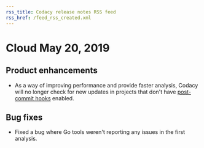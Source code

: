 ```yaml
---
rss_title: Codacy release notes RSS feed
rss_href: /feed_rss_created.xml
---
```


# Cloud May 20, 2019

## Product enhancements

-   As a way of improving performance and provide faster analysis, Codacy will no longer check for new updates in projects that don't have [post-commit hooks](../../repositories-configure/integrations/post-commit-hooks.md) enabled.

## Bug fixes

-   Fixed a bug where Go tools weren't reporting any issues in the first analysis.
